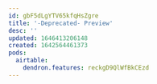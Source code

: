 ```yaml
---
id: gbF5dLgYTV65kfqHsZgre
title: '-Deprecated- Preview'
desc: ''
updated: 1646413206148
created: 1642564461373
pods:
  airtable:
    dendron.features: reckgD9QlWfBkCEzd
---
```


